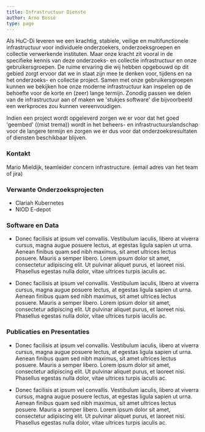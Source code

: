 ```yaml
---
title: Infrastructuur Dienste
author: Arno Bosse
type: page
---
```


Als HuC-Di leveren we een krachtig, stabiele, veilige en multifunctionele infrastructuur voor individuele onderzoekers, onderzoeksgroepen en collectie verwerkende instituten. Maar onze  kracht zit vooral  in de specifieke kennis van deze onderzoeks- en collectie infrastructuur en onze gebruikersgroepen. De ruime ervaring die wij hebben opgebouwd op dit gebied zorgt ervoor dat we in staat zijn mee te denken voor, tijdens en na het onderzoeks- en collectie project. Samen met onze gebruikersgroepen  kunnen we bekijken hoe onze  moderne infrastructuur kan inspelen op de behoefte voor de korte en (zeer) lange termijn. Zonodig passen we delen van de infrastructuur aan of maken we 'stukjes software' die bijvoorbeeld een werkproces zou kunnen vereenvoudigen.

Indien een project wordt opgeleverd zorgen we er voor dat het goed 'geembed' ((mist trema)) wordt in het beheers- en infrastructuurslandschap voor de langere termijn en zorgen we er dus voor dat onderzoeksresultaten of diensten beschikbaar blijven.

### Kontakt

Mario Mieldijk, teamleider concern infrastructure. (email adres van het team of jira)

### Verwante Onderzoeksprojecten

- Clariah Kubernetes
- NIOD E-depot

### Software en Data

- Donec facilisis at ipsum vel convallis. Vestibulum iaculis, libero at viverra cursus, magna augue posuere lectus, at egestas ligula sapien ut urna. Aenean finibus quam sed nibh maximus, sit amet ultrices lectus posuere. Mauris a semper libero. Lorem ipsum dolor sit amet, consectetur adipiscing elit. Ut pulvinar aliquet purus, et laoreet nisi. Phasellus egestas nulla dolor, vitae ultrices turpis iaculis ac.

- Donec facilisis at ipsum vel convallis. Vestibulum iaculis, libero at viverra cursus, magna augue posuere lectus, at egestas ligula sapien ut urna. Aenean finibus quam sed nibh maximus, sit amet ultrices lectus posuere. Mauris a semper libero. Lorem ipsum dolor sit amet, consectetur adipiscing elit. Ut pulvinar aliquet purus, et laoreet nisi. Phasellus egestas nulla dolor, vitae ultrices turpis iaculis ac.

### Publicaties en Presentaties

- Donec facilisis at ipsum vel convallis. Vestibulum iaculis, libero at viverra cursus, magna augue posuere lectus, at egestas ligula sapien ut urna. Aenean finibus quam sed nibh maximus, sit amet ultrices lectus posuere. Mauris a semper libero. Lorem ipsum dolor sit amet, consectetur adipiscing elit. Ut pulvinar aliquet purus, et laoreet nisi. Phasellus egestas nulla dolor, vitae ultrices turpis iaculis ac.

- Donec facilisis at ipsum vel convallis. Vestibulum iaculis, libero at viverra cursus, magna augue posuere lectus, at egestas ligula sapien ut urna. Aenean finibus quam sed nibh maximus, sit amet ultrices lectus posuere. Mauris a semper libero. Lorem ipsum dolor sit amet, consectetur adipiscing elit. Ut pulvinar aliquet purus, et laoreet nisi. Phasellus egestas nulla dolor, vitae ultrices turpis iaculis ac.
